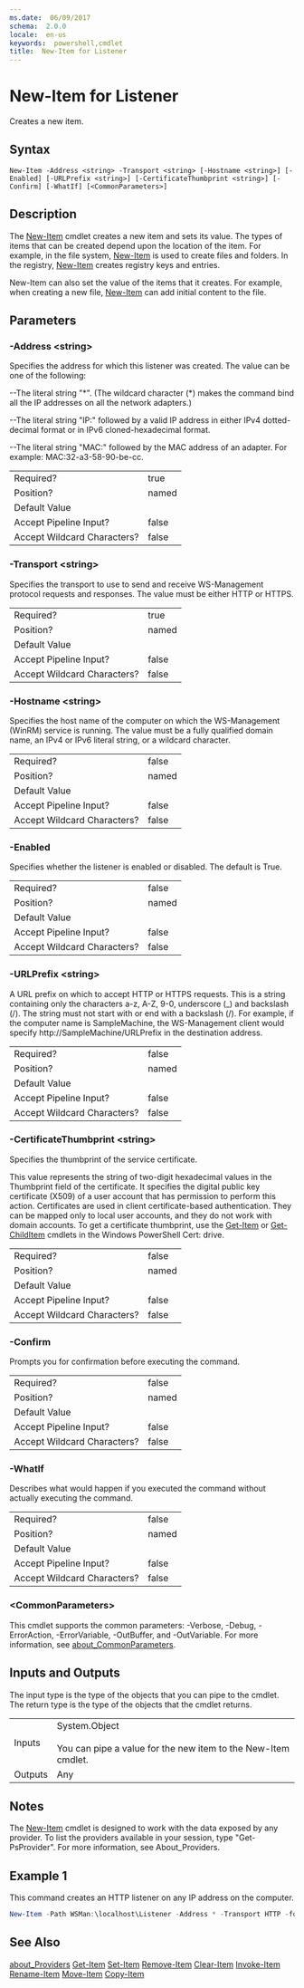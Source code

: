 ```yaml
---
ms.date:  06/09/2017
schema:  2.0.0
locale:  en-us
keywords:  powershell,cmdlet
title:  New-Item for Listener
---
```

# New-Item for Listener

Creates a new item.

## Syntax

```
New-Item -Address <string> -Transport <string> [-Hostname <string>] [-Enabled] [-URLPrefix <string>] [-CertificateThumbprint <string>] [-Confirm] [-WhatIf] [<CommonParameters>]
```

## Description

 The [New-Item](../../Microsoft.PowerShell.Management/New-Item.md) cmdlet creates a new item and sets its value. The types of items that can be created depend upon the location of the item. For example, in the file system, [New-Item](../../Microsoft.PowerShell.Management/New-Item.md) is used to create files and folders. In the registry, [New-Item](../../Microsoft.PowerShell.Management/New-Item.md) creates registry keys and entries.

 New-Item can also set the value of the items that it creates. For example, when creating a new file, [New-Item](../../Microsoft.PowerShell.Management/New-Item.md) can add initial content to the file.

## Parameters
### -Address <string\>

 Specifies the address for which this listener was created. The value can be one of the following:

 --The literal string "*". (The wildcard character (\*) makes the command bind all the IP addresses on all the network adapters.)

 --The literal string "IP:" followed by a valid IP address in either IPv4 dotted-decimal format or in IPv6 cloned-hexadecimal format.

 --The literal string "MAC:" followed by the MAC address of an adapter. For example: MAC:32-a3-58-90-be-cc.

|||
|-|-|
|Required?|true|
|Position?|named|
|Default Value||
|Accept Pipeline Input?|false|
|Accept Wildcard Characters?|false|

### -Transport <string\>

 Specifies the transport to use to send and receive WS-Management protocol requests and responses. The value must be either HTTP or HTTPS.

|||
|-|-|
|Required?|true|
|Position?|named|
|Default Value||
|Accept Pipeline Input?|false|
|Accept Wildcard Characters?|false|

### -Hostname <string\>

 Specifies the host name of the computer on which the WS-Management (WinRM) service is running. The value must be a fully qualified domain name, an IPv4 or IPv6 literal string, or a wildcard character.

|||
|-|-|
|Required?|false|
|Position?|named|
|Default Value||
|Accept Pipeline Input?|false|
|Accept Wildcard Characters?|false|

### -Enabled

 Specifies whether the listener is enabled or disabled. The default is True.

|||
|-|-|
|Required?|false|
|Position?|named|
|Default Value||
|Accept Pipeline Input?|false|
|Accept Wildcard Characters?|false|

### -URLPrefix <string\>

 A URL prefix on which to accept HTTP or HTTPS requests. This is a string containing only the characters a-z, A-Z, 9-0, underscore (_) and backslash (/). The string must not start with or end with a backslash (/). For example, if the computer name is SampleMachine, the WS-Management client would specify http://SampleMachine/URLPrefix in the destination address.

|||
|-|-|
|Required?|false|
|Position?|named|
|Default Value||
|Accept Pipeline Input?|false|
|Accept Wildcard Characters?|false|

### -CertificateThumbprint <string\>

 Specifies the thumbprint of the service certificate.

 This value represents the string of two-digit hexadecimal values in the Thumbprint field of the certificate. It specifies the digital public key certificate (X509) of a user account that has permission to perform this action. Certificates are used in client certificate-based authentication. They can be mapped only to local user accounts, and they do not work with domain accounts. To get a certificate thumbprint, use the [Get-Item](../../Microsoft.PowerShell.Management/Get-Item.md) or [Get-ChildItem](../../Microsoft.PowerShell.Management/Get-ChildItem.md) cmdlets in the Windows PowerShell Cert: drive.

|||
|-|-|
|Required?|false|
|Position?|named|
|Default Value||
|Accept Pipeline Input?|false|
|Accept Wildcard Characters?|false|

### -Confirm

 Prompts you for confirmation before executing the command.

|||
|-|-|
|Required?|false|
|Position?|named|
|Default Value||
|Accept Pipeline Input?|false|
|Accept Wildcard Characters?|false|

### -WhatIf

 Describes what would happen if you executed the command without actually executing the command.

|||
|-|-|
|Required?|false|
|Position?|named|
|Default Value||
|Accept Pipeline Input?|false|
|Accept Wildcard Characters?|false|

### <CommonParameters\>

 This cmdlet supports the common parameters: -Verbose, -Debug, -ErrorAction, -ErrorVariable, -OutBuffer, and -OutVariable. For more information, see [about_CommonParameters](../../Microsoft.PowerShell.Core/About/about_CommonParameters.md).

## Inputs and Outputs

 The input type is the type of the objects that you can pipe to the cmdlet. The return type is the type of the objects that the cmdlet returns.

|||
|-|-|
|Inputs|System.Object<br /><br /> You can pipe a value for the new item to the New-Item cmdlet.|
|Outputs|Any|

## Notes

 The [New-Item](../../Microsoft.PowerShell.Management/New-Item.md) cmdlet is designed to work with the data exposed by any provider. To list the providers available in your session, type "Get-PsProvider". For more information, see About_Providers.

## Example 1

This command creates an HTTP listener on any IP address on the computer.

```powershell
New-Item -Path WSMan:\localhost\Listener -Address * -Transport HTTP -force
```

## See Also

 [about_Providers](../../Microsoft.PowerShell.Core/About/about_Providers.md)
 [Get-Item](../../Microsoft.PowerShell.Management/Get-Item.md)
 [Set-Item](../../Microsoft.PowerShell.Management/Set-Item.md)
 [Remove-Item](../../Microsoft.PowerShell.Management/Remove-Item.md)
 [Clear-Item](../../Microsoft.PowerShell.Management/Clear-Item.md)
 [Invoke-Item](../../Microsoft.PowerShell.Management/Invoke-Item.md)
 [Rename-Item](../../Microsoft.PowerShell.Management/Rename-Item.md)
 [Move-Item](../../Microsoft.PowerShell.Management/Move-Item.md)
 [Copy-Item](../../Microsoft.PowerShell.Management/Copy-Item.md)